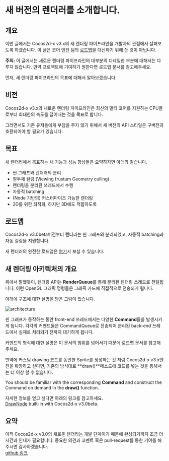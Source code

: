 # 새 버전의 렌더러를 소개합니다.

## 개요
이번 글에서는 Cocos2d-x v3.x의 새 렌더링 파이프라인을 개발자의 관점에서 살펴보도록 하겠습니다. 이 글은 코어 엔진 팀의 [로드맵](https://docs.google.com/document/d/17zjC55vbP_PYTftTZEuvqXuMb9PbYNxRFu0EGTULPK8/edit)을 대신하기 위해 쓴 것이 아닙니다.

**주의:** 이 글에서는 새로운 렌더링 파이프라인의 대부분의 디테일한 부분에 대해서는 다루지 않습니다. 만약 프로젝트에 기여하기 원한다면 로드맵 문서를 참고해주세요.

먼저, 새 렌더링 파이프라인의 목표에 대해서 알아보겠습니다.

## 비전
Cocos2d-x v3.x의 새로운 렌더링 파이프라인은 최신의 멀티 코어를 지원하는 CPU들로부터 최대한의 속도를 끌어내는 것을 목표로 합니다.

그러면서도 기존 유저들에게 부담을 주지 않기 위해서 새 버전의 API 스타일은 구버전과 호환되어야 할 필요가 있습니다.

## 목표
새 렌더러에서 목표하는 새 기능과 성능 향상들은 요약하자면 아래와 같습니다.

- 씬 그래프와 렌더러의 분리
- 절두체 컬링 (Viewing frustum Geometry culling)
- 렌더링을 분리된 쓰레드에서 수행
- 자동적 batching
- (Node 기반의) 커스터마이즈 가능한 렌더링
- 2D를 위한 최적화, 하지만 3D에도 적합하도록

## 로드맵
Cocos2d-x v3.0beta버전부터 렌더러는 씬 그래프와 분리되었고, 자동적 batching과 자동 컬링을 지원합니다.

새 렌더러의 완전한 로드맵은 [여기](https://docs.google.com/document/d/17zjC55vbP_PYTftTZEuvqXuMb9PbYNxRFu0EGTULPK8/edit#heading=h.dii2kgdfqgcp)서 보실 수 있습니다.

## 새 렌더링 아키텍처의 개요
위에서 말했듯이, 렌더링 API는 **RenderQueue**를 통해 분리된 렌더링 쓰레드로 전달됩니다. 이런 OpenGL 그래픽 명령들은 그래픽 카드에 직접적으로 전송되게 됩니다.

아래에 구조에 대한 설명을 담은 그림이 있습니다.

![architecture](./res/architexture.png)

씬 그래프가 동작하는 동안 front-end 쓰레드에서는 다양한 **Command**들을 발생시키게 됩니다. 각각의 커멘드들은 CommandQueue로 전송되어 분리된 back-end 쓰레드에서 실제로 처리되기 전까지 대기하게 됩니다.

커멘드의 형식에 대한 설명은 이 문서의 범위를 넘어서기 때문에 로드맵 문서를 참고해 주세요.

만약에 커스텀 drawing 코드를 동반한 Sprite를 생성하는 것 처럼 Cocos2d-x v3.x엔진을 확장하고 싶다면, 기존의 방식대로 **draw()**메소드에 코드를 넣는 것을 통해서는 더 이상 할 수 없습니다.

You should be familiar with the corresponding **Command** and construct the Command on demand in the **draw()** function.

자세한 정보를 얻고 싶다면 아래의 링크를 참고하세요.<br> [DrawNode](https://github.com/cocos2d/cocos2d-x/blob/develop/cocos/2d/CCDrawNode.cpp) built-in with Cocos2d-x v3.0beta.

## 요약
아직 Cocos2d-x v3.0의 새로운 렌더러는 개발 단계이기 때문에 완성되기까지 조금 더 시간과 인내가 필요합니다. 중요한 의견과 코멘트 혹은 pull-request를 통한 기여를 해주시면 감사하겠습니다.<br>
[github 링크](https://github.com/cocos2d/cocos2d-x)
